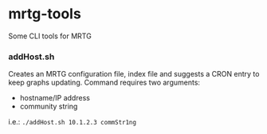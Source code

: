# mrtg-tools
Some CLI tools for MRTG

### addHost.sh
Creates an MRTG configuration file, index file and suggests a CRON entry to keep graphs updating. Command requires two arguments:
- hostname/IP address
- community string

i.e.: `./addHost.sh 10.1.2.3 commStr1ng`
